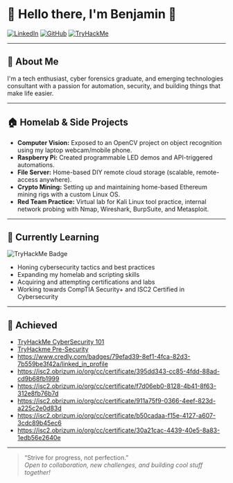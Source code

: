 # 👋 Hello there, I'm Benjamin 👋

[![LinkedIn](https://img.shields.io/badge/-LinkedIn-blue?logo=linkedin&style=flat-square)](https://www.linkedin.com/in/bencyf/)
[![GitHub](https://img.shields.io/badge/-GitHub-black?logo=github&style=flat-square)](https://github.com/AhBenzzz)
[![TryHackMe](https://img.shields.io/badge/-TryHackMe-grey?logo=tryhackme&style=flat-square)](https://tryhackme.com/p/SunKyu)

---

## 🚀 About Me

I'm a tech enthusiast, cyber forensics graduate, and emerging technologies consultant with a passion for automation, security, and building things that make life easier.

---

## 🏠 Homelab & Side Projects

- **Computer Vision:** Exposed to an OpenCV project on object recognition using my laptop webcam/mobile phone.
- **Raspberry Pi:** Created programmable LED demos and API-triggered automations.
- **File Server:** Home-based DIY remote cloud storage (scalable, remote-access anywhere).
- **Crypto Mining:** Setting up and maintaining home-based Ethereum mining rigs with a custom Linux OS.
- **Red Team Practice:** Virtual lab for Kali Linux tool practice, internal network probing with Nmap, Wireshark, BurpSuite, and Metasploit.

---

## 🌱 Currently Learning
<!--START_SECTION:tryhackme-->
![TryHackMe Badge](https://tryhackme-badges.s3.amazonaws.com/SunKyu.png?t=1758936302)
<!--END_SECTION:tryhackme-->

- Honing cybersecurity tactics and best practices
- Expanding my homelab and scripting skills
- Acquiring and attempting certifications and labs
- Working towards CompTIA Security+ and ISC2 Certified in Cybersecurity

---

## 🔖 Achieved
- <a href="https://tryhackme-certificates.s3-eu-west-1.amazonaws.com/THM-WPOA3AMDOK.pdf">TryHackMe CyberSecurity 101</a>
- <a href="https://tryhackme-certificates.s3-eu-west-1.amazonaws.com/THM-TKZGO70GOD.pdf">TryHackme Pre-Security</a>
- https://www.credly.com/badges/79efad39-8ef1-4fca-82d3-7b559be3f42a/linked_in_profile
- https://isc2.obrizum.io/org/cc/certificate/395dd343-cc85-4fdd-88ad-cd9b68fb1999
- https://isc2.obrizum.io/org/cc/certificate/f7d06eb0-8128-4b41-8f63-312e8fb76b7d
- https://isc2.obrizum.io/org/cc/certificate/911a75f9-0366-4eef-823d-a225c2e0d83d
- https://isc2.obrizum.io/org/cc/certificate/b50cadaa-f15e-4127-a607-3cdc89b45ec6
- https://isc2.obrizum.io/org/cc/certificate/30a21cac-4439-40e5-8a83-1edb56e2640e

---

> “Strive for progress, not perfection.”  
> *Open to collaboration, new challenges, and building cool stuff together!*

